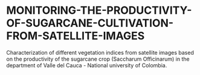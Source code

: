 # MONITORING-THE-PRODUCTIVITY-OF-SUGARCANE-CULTIVATION-FROM-SATELLITE-IMAGES
Characterization of different vegetation indices from satellite images based on the productivity of the sugarcane crop (Saccharum Officinarum) in the department of Valle del Cauca - National university of Colombia.
